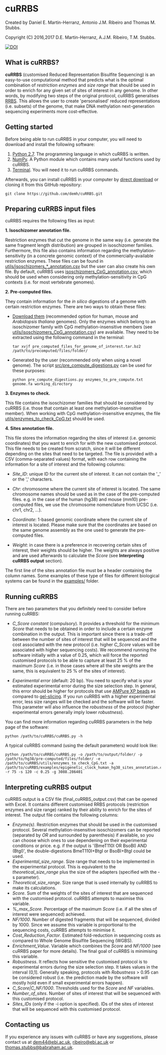 # cuRRBS

Created by Daniel E. Martin-Herranz, Antonio J.M. Ribeiro and Thomas M. Stubbs.

Copyright (C) 2016,2017 D.E. Martin-Herranz, A.J.M. Ribeiro, T.M. Stubbs.

[![DOI](https://zenodo.org/badge/79246262.svg)](https://zenodo.org/badge/latestdoi/79246262)

## What is cuRRBS?

**cuRRBS** (customised Reduced Representation Bisulfite Sequencing) is an easy-to-use computational method that predicts what is the optimal combination of *restriction enzymes* and *size range* that should be used in order to enrich for any given set of sites of interest in any genome. In other words, by modifying two steps of the original protocol, cuRRBS generalises [RRBS](http://www.nature.com/nprot/journal/v6/n4/full/nprot.2010.190.html). This allows the user to create 'personalised' reduced representations (i.e. subsets) of the genome, that make DNA methylation next-generation sequencing experiments more cost-effective.

## Getting started

Before being able to run cuRRBS in your computer, you will need to download and install the following software:

1. [Python 2.7](https://www.python.org/downloads/). The programming language in which cuRRBS is written.
2. [NumPy](https://scipy.org/install.html#individual-packages). A Python module which contains many useful functions used by cuRRBS.
3. [Terminal](https://en.wikipedia.org/wiki/Comparison_of_terminal_emulators). You will need it to run cuRRBS commands. 

Afterwards, you can install cuRRBS in your computer by [direct download](https://github.com/demh/cuRRBS/archive/master.zip) or cloning it from this GitHub repository:

```
git clone https://github.com/demh/cuRRBS.git
```

## Preparing cuRRBS input files

cuRRBS requires the following files as input:

**1. Isoschizomer annotation file.** 

Restriction enzymes that cut the genome in the same way (i.e. generate the same fragment length distribution) are grouped in isoschizomer families. Furthermore, this file also contains information regarding the methylation-sensitivity (in a concrete genomic context) of the commercially-available restriction enzymes. These files can be found in [utils/isoschizomers_*_annotation.csv](https://github.com/demh/cuRRBS/tree/master/utils) but the user can also create his own file. By default, cuRRBS uses [isoschizomers_CpG_annotation.csv](https://github.com/demh/cuRRBS/blob/master/utils/isoschizomers_CpG_annotation.csv), which should be used when considering only methylation-sensitivity in CpG contexts (i.e. for most vertebrate genomes). 

**2. Pre-computed files.** 

They contain information for the *in silico* digestions of a genome with certain restriction enzymes. There are two ways to obtain these files:

* [Download them](http://www.ebi.ac.uk/~dem44/cuRRBS_pre_computed_files/) (recommended option for human, mouse and *Arabidopsis thaliana* genomes). Only the enzymes which belong to an isoschizomer family with CpG methylation-insensitive members (see [utils/isoschizomers_CpG_annotation.csv](https://github.com/demh/cuRRBS/blob/master/utils/isoschizomers_CpG_annotation.csv)) are available. They need to be extracted using the following command in the terminal:

   ```
   tar xvjf pre_computed_files_for_genome_of_interest.tar.bz2 /path/to/precomputed/files/folder/
   ```

* Generated by the user (recommended only when using a novel genome). The script [src/pre_compute_digestions.py](https://github.com/demh/cuRRBS/blob/master/src/pre_compute_digestions.py) can be used for these purposes:

   ```   
   python pre_compute_digestions.py enzymes_to_pre_compute.txt genome.fa working_directory
   ``` 

**3. Enzymes to check.** 

This file contains the isoschizomer families that should be considered by cuRRBS (i.e. those that contain at least one methylation-insensitive member). When working with CpG methylation-insensitive enzymes, the file [utils/enzymes_to_check_CpG.txt](https://github.com/demh/cuRRBS/blob/master/utils/enzymes_to_check_CpG.txt) should be used.

**4. Sites annotation file.** 

This file stores the information regarding the sites of interest (i.e. genomic coordinates) that you want to enrich for with the new customised protocol. This file needs to be created from scratch, since it will be different depending on the sites that need to be targeted. The file is provided with a CSV (comma-separated values) format, with each row containing the information for a site of interest and the following columns:  

* *Site_ID*: unique ID for the current site of interest. It can not contain the '_' or the ',' characters.

* *Chr*: chromosome where the current site of interest is located. The same chromosome names should be used as in the case of the pre-computed files. e.g. in the case of the human (hg38) and mouse (mm10) pre-computed files, we use the chromosome nomenclature from UCSC (i.e. chr1, chr2, ...).

* *Coordinate*: 1-based genomic coordinate where the current site of interest is located. Please make sure that the coordinates are based on the same genome assembly as the one used to generate the pre-computed files.

* *Weight*: in case there is a preference in recovering certain sites of interest, their weights should be higher. The weights are always positive and are used afterwards to calculate the *Score* (see **Interpreting cuRRBS output** section).

The first line of the sites annotation file must be a header containing the column names. Some examples of these type of files for different biological systems can be found in the [examples/](https://github.com/demh/cuRRBS/tree/master/examples) folder.


## Running cuRRBS

There are two parameters that you definitely need to consider before running cuRRBS:

* *C_Score constant* (compulsory). It provides a threshold for the minimum *Score* that needs to be obtained in order to include a certain enzyme combination in the output. This is important since there is a trade-off between the number of sites of interest that will be sequenced and the cost associated with the new protocol (i.e. higher *C_Score* values will be associated with higher sequencing costs). We recommend running the software initially with a value of 0.25, which will force the reported customised protocols to be able to capture at least 25 % of the maximum *Score* (i.e. in those cases where all the site weights are the same, this is equivalent to 25 % of the sites of interest).   

* *Experimental error* (default: 20 bp). You need to specify what is your estimated experimental error during the size selection step. In general, this error should be higher for protocols that use [AMPure XP beads](https://genomebiology.biomedcentral.com/articles/10.1186/gb-2012-13-10-r92) as compared to [gel-slicing](http://www.nature.com/nprot/journal/v6/n4/full/nprot.2010.190.html). If you run cuRRBS with a higher experimental error, less size ranges will be checked and the software will be faster. This parameter will also influence the *robustness* of the protocol (higher experimental errors generally imply lower *robustness*). 

You can find more information regarding cuRRBS parameters in the help page of the software:

```
python /path/to/cuRRBS/cuRRBS.py -h
``` 

A typical cuRRBS command (using the default parameters) would look like:

```
python /path/to/cuRRBS/cuRRBS.py -o /path/to/output/folder/ -p /path/to/hg38/pre-computed/files/folder/ -e /path/to/cuRRBS/utils/enzymes_to_check_CpG.txt -a /path/to/cuRRBS/examples/epigenetic_clock_human_hg38_sites_annotation.csv -r 75 -s 120 -c 0.25 -g 3088.286401
```


## Interpreting cuRRBS output  

cuRRBS output is a CSV file (final_cuRRBS_output.csv) that can be opened with Excel. It contains different customised RRBS protocols (restriction enzymes and size range) ranked by their ability to enrich for the sites of interest. The output file contains the following columns:

* *Enzyme(s)*. Restriction enzymes that should be used in the customised protocol. Several methylation-insensitive isoschizomers can be reported (separated by *OR* and surrounded by parenthesis) if available, so you can choose which ones to use dependening on their experimental conditions or price. e.g. if the output is '(BmeT110I OR BsoBI) AND (BtgI)', the double-digestions BmeT110I+BtgI or BsoBI+BtgI could be used. 
* *Experimental_size_range*. Size range that needs to be implemented in the experimental protocol. This is equivalent to the *theoretical_size_range* plus the size of the adapters (specified with the -s parameter).
* *Theoretical_size_range*. Size range that is used internally by cuRRBS to make its calculations.
* *Score*. Sum of the weights of the sites of interest that are sequenced with the customised protocol. cuRRBS attempts to maximise this variable. 
* *%_max_Score*. Percentage of the maximum *Score* (i.e. if all the sites of interest were sequenced) achieved.
* *NF/1000*. Number of digested fragments that will be sequenced, divided by 1000. Since we assume this variable is proportional to the sequencing costs, cuRRBS attempts to minimise it.
* *Cost_Reduction_Factor*. Estimated fold-reduction in sequencing costs as compared to Whole Genome Bisulfite Sequencing (WGBS).
* *Enrichment_Value*. Variable which combines the *Score* and *NF/1000* (see cuRRBS paper for more details). The final goal of cuRRBS is minimising this variable.
* *Robustness*. It reflects how sensitive the customised protocol is to experimental errors during the size selection step. It takes values in the interval (0,1]. Generally speaking, protocols with *Robustness* > 0.95 can be considered robust (i.e. the prediction made by the software will mostly hold even if small experimental errors happen).
* *C_Score|C_NF/1000*. Thresholds used for the *Score* and *NF* variables. 
* *Number_of_sites*. Number of sites of interest that will be sequenced with this customised protocol.
* *Sites_IDs* (only if the -i option is specified). IDs of the sites of interest that will be sequenced with this customised protocol.


## Contacting us

If you experience any issues with cuRRBS or have any suggestions, please contact us at dem44@ebi.ac.uk, ribeiro@ebi.ac.uk or thomas.stubbs@babraham.ac.uk.  


